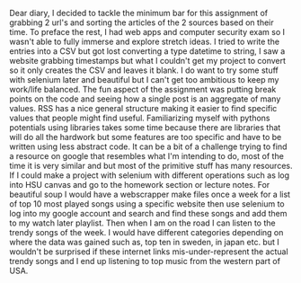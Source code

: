 Dear diary,
    I decided to tackle the minimum bar for this assignment of grabbing 2 url's 
    and sorting the articles of the 2 sources based on their time. To preface 
    the rest, I had web apps and computer security exam so I wasn't able to fully 
    immerse and  explore stretch ideas. I tried to write the entries into a CSV but 
    got lost converting a type datetime to string, I saw a website grabbing
    timestamps but what I couldn't get my project to convert so it only creates
    the CSV and leaves it blank. I do want to try some stuff with selenium later
    and beautiful but I can't get too ambitious to keep my work/life balanced.
    The fun aspect of the assignment was putting break points on the code and seeing
    how a single post is an aggregate of many values. RSS has a nice general
    structure making it easier to find specific values that people might find
    useful. Familiarizing myself with pythons potentials using libraries takes
    some time because there are libraries that will do all the hardwork but
    some features are too specific and have to be written using less abstract 
    code. It can be a bit of a challenge trying to find a resource on google that
    resembles what I'm intending to do, most of the time it is very similar
    and but most of the primitive stuff has many resources. If I could make a
    project with selenium with different operations such as log into HSU canvas
    and go to the homework section or lecture notes. For beautiful soup I would
    have a webscrapper make files once a week for a list of top 10 most played songs
    using a specific website then use selenium to log into my google account and
    search and find these songs and add them to my watch later playlist. Then when
    I am on the road I can listen to the trendy songs of the week. I would have
    different categories depending on where the data was gained such as, top ten
    in sweden, in japan etc. but I wouldn't be surprised if these internet links
    mis-under-represent the actual trendy songs and I end up listening to top
    music from the western part of USA.
